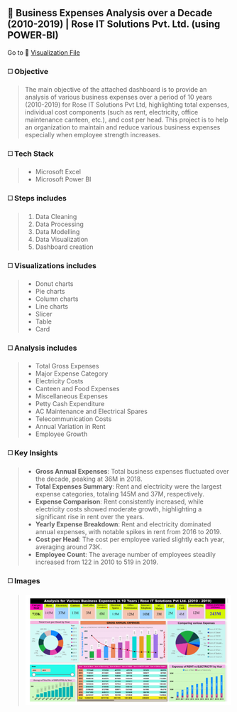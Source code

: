 ## 🔳 Business Expenses Analysis over a Decade (2010-2019) | Rose IT Solutions Pvt. Ltd. (using POWER-BI)
Go to 🔗 [Visualization File](https://github.com/ialam085/Business_Expenses_Analysis_Rose_POWER_BI)

### ◻️ Objective

>The main objective of the attached dashboard is to provide an analysis of various business expenses over a period of 10 years (2010-2019) for Rose IT Solutions Pvt Ltd, highlighting total expenses, individual cost components (such as rent, electricity, office maintenance canteen, etc.), and cost per head. This project is to help an organization to maintain and reduce various business expenses especially when employee strength increases.

### ◻️ Tech Stack

>- Microsoft Excel
>- Microsoft Power BI

### ◻️ Steps includes

>1. Data Cleaning
>2. Data Processing
>3. Data Modelling
>4. Data Visualization
>5. Dashboard creation

### ◻️ Visualizations includes

>- Donut charts
>- Pie charts
>- Column charts
>- Line charts
>- Slicer
>- Table
>- Card

### ◻️ Analysis includes

>- Total Gross Expenses
>- Major Expense Category
>- Electricity Costs
>- Canteen and Food Expenses
>- Miscellaneous Expenses
>- Petty Cash Expenditure
>- AC Maintenance and Electrical Spares
>- Telecommunication Costs
>- Annual Variation in Rent
>- Employee Growth

### ◻️ Key Insights

>- **Gross Annual Expenses**: Total business expenses fluctuated over the decade, peaking at 36M in 2018.
>- **Total Expenses Summary**: Rent and electricity were the largest expense categories, totaling 145M and 37M, respectively.
>- **Expense Comparison**: Rent consistently increased, while electricity costs showed moderate growth, highlighting a significant rise in rent over the years.
>- **Yearly Expense Breakdown**: Rent and electricity dominated annual expenses, with notable spikes in rent from 2016 to 2019.
>- **Cost per Head**: The cost per employee varied slightly each year, averaging around 73K.
>- **Employee Count**: The average number of employees steadily increased from 122 in 2010 to 519 in 2019.

### ◻️ Images

>![Business Expenses Analysis](https://github.com/ialam085/Business_Expenses_Analysis_ROSE/blob/main/Various_Office_Expenses_ROSE-1.png)
